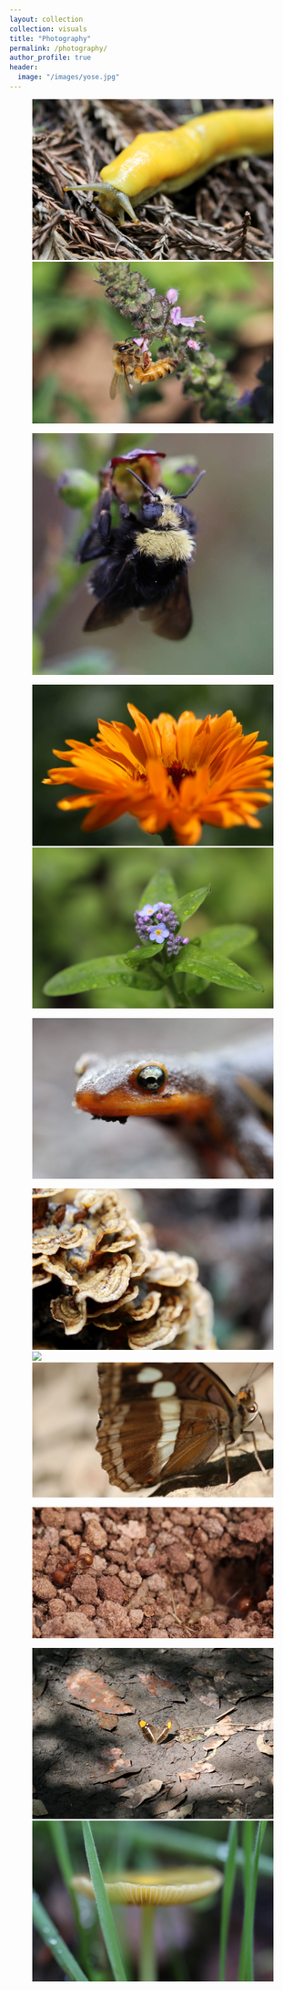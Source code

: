 ```yaml
---
layout: collection
collection: visuals
title: "Photography"
permalink: /photography/
author_profile: true
header:
  image: "/images/yose.jpg"
---
```


<figure class="half">
	<a href="/images/banana-slug.jpeg"><img src="/images/banana-slug.jpeg"></a>
	<a href="/images/honeybee.jpg"><img src="/images/honeybee.jpg"></a>
</figure>
<figure>
	<a href="/images/bumblebee.jpg"><img src="/images/bumblebee.jpg"></a>
</figure>
<figure class="half">
    <a href="/images/calendula.JPG"><img src="/images/calendula.JPG"></a>
	<a href="/images/purple-flower.jpg"><img src="/images/purple-flower.jpg"></a>
</figure>
<figure>
	<a href="/images/close-newt.JPG"><img src="/images/close-newt.JPG"></a>
</figure>
<figure class="third">
    <a href="/images/polypore.jpeg"><img src="/images/polypore.jpeg"></a>
	<a href="/images/wisp-weed.JPG"><img src="/images/wisp-weed.JPG"></a>
    <a href="/images/side-butterfly.JPG"><img src="/images/side-butterfly.JPG"></a>
</figure>
<figure>
	<a href="/images/ant.jpeg"><img src="/images/ant.jpeg"></a>
</figure>
<figure class="half">
    <a href="/images/butterfly.jpg"><img src="/images/butterfly.jpg"></a>
	<a href="/images/mush-side-resize.JPG"><img src="/images/mush-side-resize.JPG"></a>
</figure>

